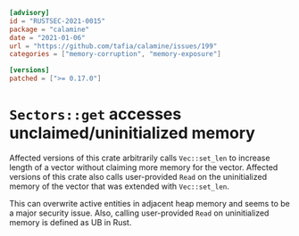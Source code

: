 ```toml
[advisory]
id = "RUSTSEC-2021-0015"
package = "calamine"
date = "2021-01-06"
url = "https://github.com/tafia/calamine/issues/199"
categories = ["memory-corruption", "memory-exposure"]

[versions]
patched = [">= 0.17.0"]
```

# `Sectors::get` accesses unclaimed/uninitialized memory

Affected versions of this crate arbitrarily calls `Vec::set_len` to increase length of a vector without claiming more memory for the vector. Affected versions of this crate
also calls user-provided `Read` on the uninitialized memory of the vector that was
extended with `Vec::set_len`.

This can overwrite active entities in adjacent heap memory and seems to be a major security issue. Also, calling user-provided `Read` on uninitialized memory is defined as UB in Rust.
